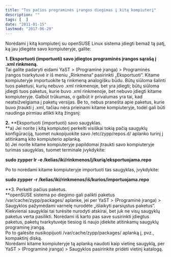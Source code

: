 ```yaml
---
title: "Tos pačios programinės įrangos diegimas į kitą kompiuterį"
description: ""
tags: [  ]
date: "2011-01-15"
lastmod: "2017-06-29"
---
```

Norėdami į kitą kompiuterį su openSUSE Linux sistema įdiegti bemaž tą patį, ką jau įdiegėte savo kompiuteryje, galite:

**1\. Eksportuoti (importuoti) savo įdiegtos programinės įrangos sąrašą į .xml rinkmeną.**  
Tai galite padaryti eidami YaST > (Programinė įranga) > Programinės įrangos tvarkytuvė ir iš meniu „Rinkmena“ pasirinkti „Eksportuoti“. Kitame kompiuteryje importuokite tą rinkmeną analogišku būdu. Būtų siūloma šalinti tuos paketusi, kurių nebuvo .xml rinkmenoje, bet yra įdiegti; būtų siūloma įdiegti tuos paketus, kurie buvo .xml rinkmenoje, bet nebuvo įdiegti kitame kompiuteryje. Galbūt trūkumas, o galbūt ir privalumas yra tai, kad neatsižvelgiama į paketų versijas. Be to, nebus pranešta apie paketus, kurie buvo įtraukti į .xml, tačiau nėra prieinami kitame kompiuteryje, todėl gali būti naudinga pirmiau atlikti kitą žingsnį:

**2\.** **Eksportuoti (importuoti) savo saugyklas.  
**a) Jei norite į kitą kompiuterį perkelti visiškai tokią pačią saugyklų konfigūraciją, tuomet nukopijuokite savo /etc/zypp/repos.d/ aplanko turinį į atitinkamą kito kompiuterio aplanką.  
b) Jei norite kitame kompiuteryje papildomai įtraukti savo kompiuteryje turimas saugyklas, tuomet terminale įvykdykite:

**sudo zypper lr -e /kelias/iki/rinkmenos/į/kurią/eksportuojama.repo**

Po to norėdami kitame kompiuteryje importuoti tas saugyklas, įvykdykite:

**sudo zypper -r /kelias/iki/rinkmenos/iš/kurios/importuojama.repo**

**3\. Perkelti pačius paketus.  
**openSUSE sistema po diegimo gali palikti paketus /var/cache/zypp/packages/ aplanke, jei per YaST > (Programinė įranga) > Saugyklos pažymėdami varnelę nurodėte „išlaikyti parsiųstus paketus“. Kiekvienai saugyklai tai turėsite nurodyti atskirai, bet juk ne visų saugyklų paketus verta pasilikti. Norėdami iš karto pas save susirinkti įdiegtus paketus, paketų tvarkytuvėje tiesiog iš naujo įdiekite atitinkamų saugyklų programinę įrangą.  
Po to galėsite nusikopijuoti /var/cache/zypp/packages/ aplanką į, pvz., kompaktinį diską.  
Norėdami kitame kompiuteryje tą aplanką naudoti kaip vietinę saugyklą, per YaST > (Programinė įranga) > Saugyklos pasirinkite pridėti vietinį katalogą.
